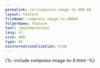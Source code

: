 ```yaml
---
permalink: /nl/compress-image-to-400-kb
layout: feature
fileName: compress-image-to-400kb
folderName: feature
tool: imgcompression
lang: nl
size: 400
type: kb
nointernationalization: true
---
```

{%- include compress-image-to-X.html -%}       
